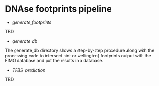# DNAse footprints pipeline
- *generate_footprints*

TBD

- *generate_db*

The generate_db directory shows a step-by-step procedure along with the processing code to intersect hint or wellington] footprints output with the FIMO database and put the results in a database.

- *TFBS_prediction*

TBD
